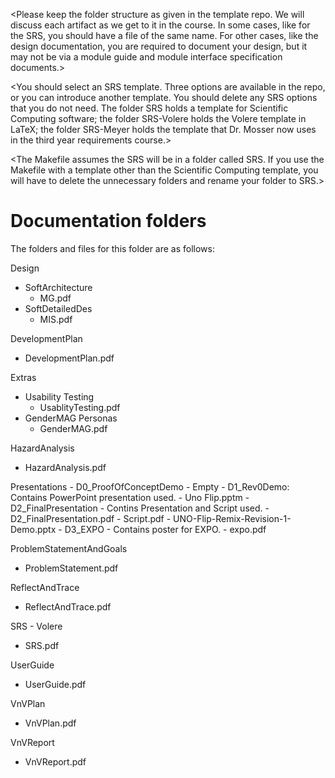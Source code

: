 <Please keep the folder structure as given in the template repo.  We will
discuss each artifact as we get to it in the course.  In some cases, like for
the SRS, you should have a file of the same name.  For other cases, like the
design documentation, you are required to document your design, but it may not
be via a module guide and module interface specification documents.>

<The files and folders have been set-up with tex files that have external links
so that cross-referencing is possible between documents.>

<The tex files Common.tex so that they can share definitions.>

<The files use Comments.tex so that the comments package can be used to embed
comments into the generated pdf.  Comments can be set to false so that they do
not appear.>

<None of the files are complete templates.  You will need to add extra
information.  They are just intended to be a starting point.>

<You should select an SRS template.  Three options are available in the repo, or
you can introduce another template. You should delete any SRS options that you do
not need. The folder SRS holds a template for Scientific Computing software;
the folder SRS-Volere holds the Volere template in LaTeX; the folder SRS-Meyer holds
the template that Dr. Mosser now uses in the third year requirements course.>

<The Makefile assumes the SRS will be in a folder called SRS.  If you use the Makefile
with a template other than the Scientific Computing template, you will have to delete
the unnecessary folders and rename your folder to SRS.>
# Documentation folders

The folders and files for this folder are as follows:

Design
  - SoftArchitecture
      - MG.pdf
  - SoftDetailedDes
      - MIS.pdf

DevelopmentPlan
- DevelopmentPlan.pdf

Extras
  - Usability Testing
      - UsablityTesting.pdf
  - GenderMAG Personas
      - GenderMAG.pdf

HazardAnalysis
- HazardAnalysis.pdf

Presentations
    - D0_ProofOfConceptDemo
        - Empty
    - D1_Rev0Demo: Contains PowerPoint presentation used.
        - Uno Flip.pptm
    - D2_FinalPresentation - Contins Presentation and Script used.
        - D2_FinalPresentation.pdf
        - Script.pdf
        - UNO-Flip-Remix-Revision-1-Demo.pptx
    - D3_EXPO - Contains poster for EXPO.
        - expo.pdf

ProblemStatementAndGoals
- ProblemStatement.pdf

ReflectAndTrace
- ReflectAndTrace.pdf

SRS - Volere
- SRS.pdf

UserGuide
- UserGuide.pdf

VnVPlan
- VnVPlan.pdf

VnVReport
- VnVReport.pdf
